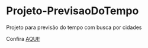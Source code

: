 # Projeto-PrevisaoDoTempo
Projeto para previsão do tempo com busca por cidades

Confira <a href="https://iasmincqfernandes.github.io/Projeto-PrevisaoDoTempo/"> AQUI! </a>

